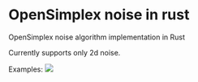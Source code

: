 # OpenSimplex noise in rust
OpenSimplex noise algorithm implementation in Rust

Currently supports only 2d noise.

Examples:
<img src="https://imgur.com/a/tpIGMA0">

